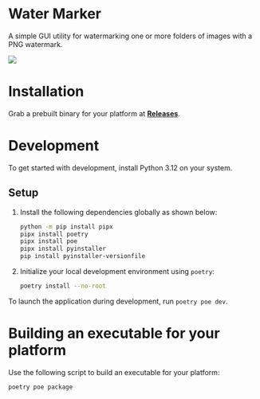 # Water Marker

A simple GUI utility for watermarking one or more folders of images with a PNG watermark.

![](docs/demo.png)


# Installation

Grab a prebuilt binary for your platform at [**Releases**](https://github.com/EngineSystems/water-marker/releases).


# Development

To get started with development, install Python 3.12 on your system.


## Setup

1. Install the following dependencies globally as shown below:

    ```sh
    python -m pip install pipx
    pipx install poetry
    pipx install poe
    pipx install pyinstaller
    pip install pyinstaller-versionfile
    ```

2. Initialize your local development environment using `poetry`:

    ```sh
    poetry install --no-root
    ```

To launch the application during development, run `poetry poe dev`.

# Building an executable for your platform

Use the following script to build an executable for your platform:

```sh
poetry poe package
```
